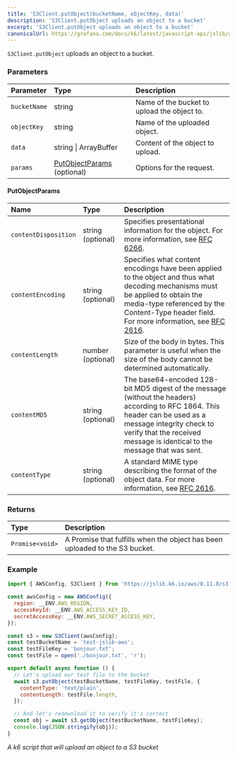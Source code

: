 ```yaml
---
title: 'S3Client.putObject(bucketName, objectKey, data)'
description: 'S3Client.putObject uploads an object to a bucket'
excerpt: 'S3Client.putObject uploads an object to a bucket'
canonicalUrl: https://grafana.com/docs/k6/latest/javascript-api/jslib/aws/s3client/s3client-putobject/
---
```


`S3Client.putObject` uploads an object to a bucket.

### Parameters

| Parameter     | Type                                            | Description                                  |
| :------------ | :---------------------------------------------- | :------------------------------------------- |
| `bucketName`  | string                                          | Name of the bucket to upload the object to.  |
| `objectKey`   | string                                          | Name of the uploaded object.                 |
| `data`        | string \| ArrayBuffer                           | Content of the object to upload.             |
| `params`      | [PutObjectParams](#putobjectparams) (optional)  | Options for the request. |

#### PutObjectParams

| Name                  | Type              | Description |
| :-------------------- | :---------------- | :---------- |
| `contentDisposition`  | string (optional) | Specifies presentational information for the object. For more information, see [RFC 6266](https://tools.ietf.org/html/rfc6266). |
| `contentEncoding`     | string (optional) | Specifies what content encodings have been applied to the object and thus what decoding mechanisms must be applied to obtain the media-type referenced by the Content-Type header field. For more information, see [RFC 2616](https://tools.ietf.org/html/rfc2616). |
| `contentLength`       | number (optional) | Size of the body in bytes. This parameter is useful when the size of the body cannot be determined automatically. |
| `contentMD5`          | string (optional) | The base64-encoded 128-bit MD5 digest of the message (without the headers) according to RFC 1864. This header can be used as a message integrity check to verify that the received message is identical to the message that was sent. |
| `contentType`         | string (optional) | A standard MIME type describing the format of the object data. For more information, see [RFC 2616](https://tools.ietf.org/html/rfc2616). |

### Returns

| Type            | Description                                                                 |
| :-------------- | :-------------------------------------------------------------------------- |
| `Promise<void>` | A Promise that fulfills when the object has been uploaded to the S3 bucket. |

### Example

<CodeGroup labels={[]}>

```javascript
import { AWSConfig, S3Client } from 'https://jslib.k6.io/aws/0.11.0/s3.js';

const awsConfig = new AWSConfig({
  region: __ENV.AWS_REGION,
  accessKeyId: __ENV.AWS_ACCESS_KEY_ID,
  secretAccessKey: __ENV.AWS_SECRET_ACCESS_KEY,
});

const s3 = new S3Client(awsConfig);
const testBucketName = 'test-jslib-aws';
const testFileKey = 'bonjour.txt';
const testFile = open('./bonjour.txt', 'r');

export default async function () {
  // Let's upload our test file to the bucket
  await s3.putObject(testBucketName, testFileKey, testFile, {
    contentType: 'text/plain',
    contentLength: testFile.length,
  });

  // And let's redownload it to verify it's correct
  const obj = await s3.getObject(testBucketName, testFileKey);
  console.log(JSON.stringify(obj));
}
```

_A k6 script that will upload an object to a S3 bucket_

</CodeGroup>